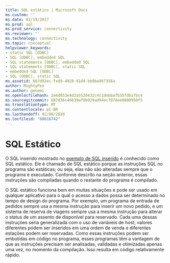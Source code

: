 ```yaml
---
title: SQL estático | Microsoft Docs
ms.custom: ''
ms.date: 01/19/2017
ms.prod: sql
ms.prod_service: connectivity
ms.reviewer: ''
ms.technology: connectivity
ms.topic: conceptual
helpviewer_keywords:
- static SQL [ODBC]
- SQL [ODBC], embedded SQL
- SQL statements [ODBC], embedded SQL
- SQL statements [ODBC], static SQL
- embedded SQL [ODBC]
- SQL [ODBC], static SQL
ms.assetid: 667d92ec-fed9-4028-81d4-bb9ba867356a
author: MightyPen
ms.author: genemi
ms.openlocfilehash: 2e6d053e4d2a5520432c4c1debbafb35fdb17bc4
ms.sourcegitcommit: b87d36c46b39af8b929ad94ec707dee8800950f5
ms.translationtype: MT
ms.contentlocale: pt-BR
ms.lasthandoff: 02/08/2020
ms.locfileid: "68016742"
---
```

# <a name="static-sql"></a>SQL Estático
O SQL inserido mostrado no [exemplo de SQL inserido](../../odbc/reference/embedded-sql-example.md) é conhecido como SQL estático. Ele é chamado de SQL estático porque as instruções SQL no programa são estáticas; ou seja, elas não são alteradas sempre que o programa é executado. Conforme descrito na seção anterior, essas instruções são compiladas quando o restante do programa é compilado.  
  
 O SQL estático funciona bem em muitas situações e pode ser usado em qualquer aplicativo para o qual o acesso a dados possa ser determinado no tempo de design do programa. Por exemplo, um programa de entrada de pedidos sempre usa a mesma instrução para inserir um novo pedido, e um sistema de reserva de viagens sempre usa a mesma instrução para alterar o status de um assento de disponível para reservado. Cada uma dessas instruções seria generalizada com o uso de variáveis de host; valores diferentes podem ser inseridos em uma ordem de venda e diferentes estações podem ser reservadas. Como essas instruções podem ser embutidas em código no programa, esses programas têm a vantagem de que as instruções precisam ser analisadas, validadas e otimizadas apenas uma vez, no momento da compilação. Isso resulta em código relativamente rápido.
